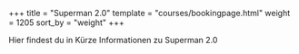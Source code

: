 +++
title = "Superman 2.0"
template = "courses/bookingpage.html"
weight = 1205
sort_by = "weight"
+++

Hier findest du in Kürze Informationen zu Superman 2.0
